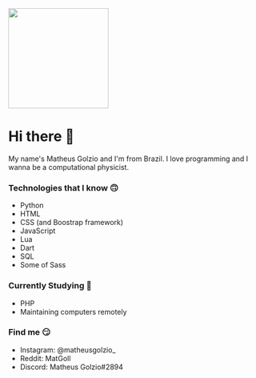 <img src="https://media.giphy.com/media/E6jscXfv3AkWQ/giphy.gif" width="200" height="200" />

# Hi there 👋

My name's Matheus Golzio and I'm from Brazil.
I love programming and I wanna be a computational physicist.

### Technologies that I know 🙃
- Python
- HTML
- CSS (and Boostrap framework)
- JavaScript
- Lua
- Dart
- SQL
- Some of Sass

### Currently Studying 🧐
- PHP
- Maintaining computers remotely

### Find me 😏
- Instagram: @matheusgolzio_
- Reddit: MatGoll
- Discord: Matheus Golzio#2894
